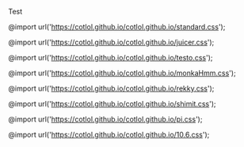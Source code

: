 Test

@import url('https://cotlol.github.io/cotlol.github.io/standard.css');

@import url('https://cotlol.github.io/cotlol.github.io/juicer.css');

@import url('https://cotlol.github.io/cotlol.github.io/testo.css');

@import url('https://cotlol.github.io/cotlol.github.io/monkaHmm.css');

@import url('https://cotlol.github.io/cotlol.github.io/rekky.css');

@import url('https://cotlol.github.io/cotlol.github.io/shimit.css');

@import url('https://cotlol.github.io/cotlol.github.io/pi.css');

@import url('https://cotlol.github.io/cotlol.github.io/10.6.css');
